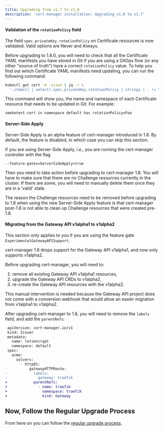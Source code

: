 ```yaml
---
title: Upgrading from v1.7 to v1.8
description: 'cert-manager installation: Upgrading v1.6 to v1.7'
---
```


#### Validation of the `rotationPolicy` field

The field `spec.privateKey.rotationPolicy` on Certificate resources is now validated. Valid options are Never and Always.

Before upgrading to 1.8.0, you will need to check that all the Certificate YAML manifests you have stored in Git if you are using a GitOps flow (or any other "source of truth") have a correct `rotationPolicy` value. To help you find out which Certificate YAML manifests need updating, you can run the following command:

```sh
kubectl get cert -A -ojson | jq -r \
  '.items[] | select(.spec.privateKey.rotationPolicy | strings | . != "Always" and . != "Never") | "\(.metadata.name) in namespace \(.metadata.namespace) has rotationPolicy=\(.spec.privateKey.rotationPolicy)"'
```

This command will show you, the name and namespace of each Certificate resource that needs to be updated in Git. For example:

```text
smoketest-cert in namespace default has rotationPolicy=Foo
```

#### Server-Side Apply

Server-Side Apply is an alpha feature of cert-manager introduced in 1.8. By
default, the feature is disabled, in which case you can skip this section.

If you are using Server-Side Apply, i.e., you are running the cert-manager
controller with the flag

```text
--feature-gates=ServerSideApply=true
```

Then you need to take action before upgrading to cert-manager 1.8. You will have
to make sure that there are no Challenge resources currently in the cluster. If
there are some, you will need to manually delete them once they are in a 'valid'
state.

The reason the Challenge resources need to be removed before upgrading to 1.8
when using the new Server-Side Apply feature is that cert-manager post-1.8 is
not able to clean up Challenge resources that were created pre-1.8.

#### Migrating from the Gateway API v1alpha1 to v1alpha2

This section only applies to you if you are using the feature gate
`ExperimentalGatewayAPISupport`.

cert-manager 1.8 drops support for the Gateway API v1alpha1, and now only
supports v1alpha2.

Before upgrading cert-manager, you will need to:

1. remove all existing Gateway API v1alpha1 resources,
2. upgrade the Gateway API CRDs to v1alpha2,
3. re-create the Gateway API resources with the v1alpha2.

This manual intervention is needed because the Gateway API project does not
come with a conversion webhook that would allow an easier migration from
v1alpha1 to v1alpha2.

After upgrading cert-manager to 1.8, you will need to remove the `labels` field,
and add the `parentRefs`:

```diff
 apiVersion: cert-manager.io/v1
 kind: Issuer
 metadata:
   name: letsencrypt
   namespace: default
 spec:
   acme:
     solvers:
       - http01:
           gatewayHTTPRoute:
-            labels:
-              gateway: traefik
+            parentRefs:
+              - name: traefik
+                namespace: traefik
+                kind: Gateway
```

## Now, Follow the Regular Upgrade Process

From here on you can follow the [regular upgrade process](./README.md).
